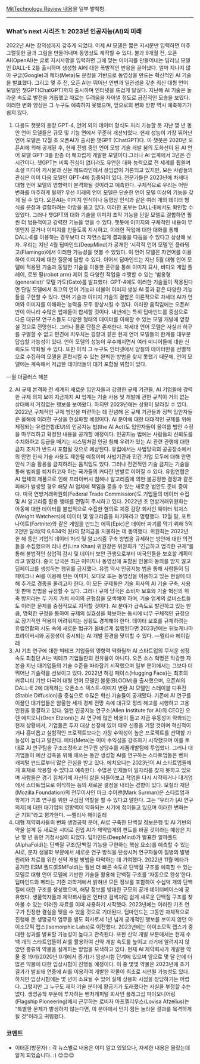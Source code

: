 [MitTechnology Review 내용](https://www.technology/review.kr/whats-next-for-ai/)을 일부 발췌함.

---

###  What’s next 시리즈 1: 2023년 인공지능(AI)의 미래

2022년 AI는 창의성까지 갖추게 되었다. 
이제 AI 모델은 짧은 지시문만 입력하면 아주 그럴듯한 글과 그림을 만들어내며 동영상도 제작할 수 있다.
불과 9개월 전, 오픈AI(OpenAI)는 글로 지시사항을 입력하면 그에 맞는 이미지를 만들어내는 
딥러닝 모델인 DALL-E 2를 출시하며 생성형 AI에 대한 폭발적인 반응을 끌어냈다. 얼마 지나지 않아 
구글(Google)과 메타(Meta)도 문장을 기반으로 동영상을 만드는 혁신적인 AI 기술을 발표했다.
그리고 몇 주 전, 오픈 AI는 뛰어난 언변과 일관성을 갖춘 최신 대형 언어 모델인 챗GPT(ChatGPT)까지 출시하며 인터넷을 뜨겁게 달궜다.
지난해 AI 기술은 놀라운 속도로 발전을 거듭했고 때로는 두려움을 자아낼 정도로 급진적인 모습을 보였다. 
이러한 변화 양상은 그 누구도 예측하지 못했으며, 앞으로의 변화 방향 역시 예측하기가 쉽지 않다.


1. 다용도 챗봇의 등장
GPT-4, 언어 외의 데이터 형식도 처리 가능할 듯
지난 몇 년 동안 언어 모델들은 규모 및 기능 면에서 꾸준히 개선되었다. 현재 성능이 가장 뛰어난 언어 모델은 12월 초 오픈AI가 출시한 챗GPT (ChatGPT)다. 이 챗봇은 2020년 오픈AI에 의해 공개된 후, 현재 진행 중인 언어 모방 기술 개발 붐의 도화선이 된 AI 언어 모델 GPT-3를 한층 더 매끄럽게 개발한 모델이다.그러나 AI 업계에서 3년은 긴 시간이다. 챗GPT는 비록 진심이 없더라도 유연한 대화 능력으로 전 세계를 휩쓸며 소셜 미디어 게시물과 신문 헤드라인에서 끊임없이 거론되고 있지만, 모든 사람들의 관심은 이미 다음 모델인 GPT-4에 집중되어 있다. 전문가들은 2023년에 차세대 대형 언어 모델의 영향력이 본격화될 것이라고 예측한다.
구체적으로 우리는 어떤 변화를 마주하게 될까? 우선 미래의 언어 모델은 단순한 언어 모델 이상의 기능을 갖게 될 수 있다. 오픈AI는 이미지 인식이나 동영상 인식과 같은 여러 개의 데이터 형식을 문장과 결합하려는 야망을 품고 있다. 이러한 포부는 DALL-E에서도 확인할 수 있었다. 그러나 챗GPT의 대화 기술을 이미지 조작 기능을 단일 모델로 결합하면 훨씬 더 범용적이고 강력한 기능을 얻을 수 있다. 챗봇에 이미지의 구체적인 내용이 무엇인지 묻거나 이미지를 만들도록 지시하고, 이러한 작업에 대한 대화를 통해 DALL-E를 이용하는 경우보다 더 자연스럽게 결과물을 다듬을 수 있다고 상상해 보자.
우리는 지난 4월 딥마인드(DeepMind)가 공개한 ‘시각적 언어 모델’인 플라밍고(Flamingo)에서 이러한 가능성을 엿볼 수 있었다. 이 언어 모델은 자연어를 이용하여 이미지에 대한 질문에 답할 수 있다. 이어서 딥마인드는 지난 5월 대형 언어 모델에 적용된 기술과 동일한 기술을 이용한 훈련을 통해 이미지 묘사, 비디오 게임 플레이, 로봇 팔(robot arm) 제어 등 다양한 작업을 수행할 수 있는 ‘범용형(generalist)’ 모델 가토(Gato)를 발표했다.
GPT-4에도 이러한 기술들이 적용된다면 단일 모델에서 최고의 언어 기능과 더불어 이미지 생성 AI 등과 같은 다양한 기능들을 구현할 수 있다. 언어 기술과 이미지 기술의 결합은 이론적으로 차세대 AI가 언어와 이미지를 이해하는 능력을 모두 향상시킬 수 있다. 이러한 움직임에는 오픈AI만이 아니라 수많은 업체들이 합세할 것이다. 내년에는 특히 딥마인드를 중심으로 다른 대규모 연구소들도 다양한 형태의 데이터를 이해할 수 있는 모델 개발에 앞장설 것으로 전망한다.
그러나 물론 단점은 존재한다. 차세대 언어 모델은 사실과 허구를 구별할 수 없고 편견에 치우치는 경향과 같은 현재 언어 모델들의 한계를 대부분 답습할 가능성이 있다. 언어 모델의 성능이 우수해지면서 여러 미디어들에 대한 신뢰도도 약화될 수 있다. 또한 아직 그 누구도 인터넷에서 양질의 데이터만을 선별적으로 수집하여 모델을 훈련시킬 수 있는 완벽한 방법을 찾지 못했기 때문에, 언어 모델에는 계속해서 저급한 데이터들이 대거 포함될 위험이 있다.

—윌 더글러스 헤븐

2. AI 규제 본격화
전 세계의 새로운 입안자들과 강경한 규제 기관들, AI 기업들에 강력한 규제 의지 보여
지금까지 AI 업계는 기술 사용 및 개발에 관한 규칙이 거의 없는 상태에서 거침없는 행보를 보여왔다. 하지만 2023년에는 상황이 달라질 수 있다. 2022년 구체적인 규제 방안을 마련하는 데 전념해 온 규제 기관들과 정책 입안자들은 올해에 이러한 구상을 현실화할 예정이다.
AI 분야에 대한 대대적인 규제를 위해 제정되는 유럽연합(EU)의 인공지능 법(the AI Act)도 입안자들이 올여름 법안 수정을 마무리하고 확정된 내용을 공개할 예정이다. 인공지능 법에는 사람들의 신뢰도를 수치화하고 등급을 매기는 시스템처럼 인권 침해 우려가 있는 AI 관련 관행에 대한 금지 조치가 반드시 포함될 것으로 예상된다.
유럽에서는 사법당국의 공공장소에서의 안면 인식 기술 사용도 제한될 예정이며 사법기관과 민간 기업 모두에 대해 안면 인식 기술 활용을 금지하려는 움직임도 있다. 그러나 전면적인 기술 금지는 기술을 통해 범죄를 퇴치하고자 하는 국가들의 커다란 반발로 이어질 수 있다. 유럽연합은 AI 업체의 제품으로 인해 프라이버시 침해나 알고리즘에 의한 불공정한 결정과 같은 피해가 발생할 경우 해당 AI 업체에 책임을 묻을 수 있는 새로운 법안도 준비 중이다.
미국 연방거래위원회(Federal Trade Commission)도 기업들의 데이터 수집 및 AI 알고리즘 활용 행태를 면밀히 주시하고 있다. 2022년 초 연방거래위원회는 아동에 대한 데이터를 불법적으로 수집한 혐의로 체중 감량 회사인 웨이터 워처스(Weight Watchers)에 데이터 및 알고리즘을 파기하라고 명령했다. 12월 말, 포트나이트(Fortnite)와 같은 게임을 만드는 에픽(Epic)은 데이터 파기를 막기 위해 5억 2천만 달러(약 6,634억 원)의 합의금을 지불하는 데 동의했다. 위원회는 2022년 한 해 동안 기업의 데이터 처리 및 알고리즘 구축 방법을 규제하는 방안에 대한 의견들을 수집했으며 리나 칸(Lina Khan) 위원장은 위원회가 “긴급하고 엄격한 규제”를 통해 불법적인 상업적 감시 및 데이터 보안 관행으로부터 미국인들을 보호할 계획이라고 밝혔다.
중국 당국은 최근 이미지나 동영상에 포함된 인물의 동의를 받지 않고 딥페이크를 생성하는 행위를 금지했다. 유럽 역시 인공지능 법을 통해 사람들이 딥페이크나 AI를 이용해 만든 이미지, 오디오 또는 동영상을 이용하고 있는 현실에 대해 추가로 경종을 울리고자 한다.
이 모든 규제들은 기술 회사의 AI 기술 구축, 사용 및 판매 방법을 규정할 수 있다. 그러나 규제 당국은 소비자 보호와 기술 혁신의 위축 방지라는 두 가지 가치 사이의 균형점을 모색해야 하며, 기술 업계의 로비스트들도 이러한 문제를 중점적으로 지적할 것이다.
AI 분야가 급속도로 발전하고 있는 만큼, 명확한 규정을 통하여 규제의 실효성을 확보하는 동시에 너무 구체적인 규정으로 장기적인 적용이 어려워지는 상황도 경계해야 한다. 데이터 보호를 규제하려는 유럽연합의 시도 속에 새로운 법규가 올바르게 집행된다면 2023년에는 뒤늦게나마 프라이버시와 공정성이 중시되는 AI 개발 환경을 맞이할 수 있다.
—멜리사 헤이킬레
3. AI 기초 연구에 대한 빅테크 기업들의 영향력 약화될까
AI 스타트업의 무서운 성장 속도
최첨단 AI는 빅테크 기업들만의 전유물이 아니다. 오픈 소스 혁명은 막강한 자본을 지닌 대기업들의 기술 수준을 따라잡기 시작했으며 일부 분야에서는 그보다 더 뛰어난 기술력을 선보이고 있다.
2022년 허깅 페이스(Hugging Face)는 최초의 커뮤니티 기반 다국어 대형 언어 모델인 블룸(BLOOM)을 출시했으며, 오픈AI의 DALL-E 2에 대적하는 오픈소스 텍스트-이미지 변환 AI 모델인 스테이블 디퓨전(Stable Diffusion)을 중심으로 수많은 혁신 기술들이 공개됐다.
기존에 AI 연구를 이끌던 대기업들은 암울한 세계 경제 전망 속에 대규모 정리 해고를 시행하고 고용 인원을 동결하고 있다. 앨런 인공지능 연구소(Allen Institute for AI)의 CEO인 오렌 에치오니(Oren Etzioni)는 AI 연구에 많은 비용이 들고 자금 유동성이 약화되는 현재 상황에서, 기업들은 투자 대상 선정에 있어 매우 신중을 기할 것이며 혁신적이거나 흥미롭고 실험적인 프로젝트보다는 가장 수익성이 높은 프로젝트를 선택할 가능성이 높다고 말한다.
메타(Meta)는 이미 수익성을 강조하기 시작했으며 이를 토대로 AI 연구팀을 구조조정하고 연구원 상당수를 제품개발팀에 투입했다.
그러나 대기업들이 예산 감축을 위해 애쓰는 동안 생성형 AI를 연구하는 스타트업들은 벤처 캐피털 펀드로부터 많은 관심을 받고 있다.
에치오니는 2023년이 AI 스타트업들에게 호재로 작용할 수 있다고 예측한다. 수많은 인재들이 일자리를 찾지 못하고 있으며 사람들은 경기 침체기에 자신의 삶을 되돌아보고 학업을 다시 시작하거나 대기업에서 스타트업으로 이직하는 등의 새로운 결정을 내리는 경향이 있다.
모질라 재단(Mozilla Foundation)의 전무이사인 마크 수어맨(Mark Surman)은 스타트업과 학계가 기초 연구를 위한 구심점 역할을 할 수 있다고 말한다.
그는 “우리가 [AI 연구 의제]에 대한 대기업의 영향력이 약화되는 시기에 접어들고 있으며 이러한 변화는 곧 기회”라고 평가한다.
—멜리사 헤이킬레
4. 대형 제약회사들의 변화
생명공학 분야, AI로 구축한 단백질 정보은행 및 AI 기반의 약물 설계 등 새로운 시대로 진입
AI가 제약업계의 판도를 바꿀 것이라는 예상은 지난 몇 년 동안 기정사실이 되었다. 딥마인드(DeepMind)가 발표한 알파폴드(AlphaFold)는 단백질 구조(단백질 기능을 구현하는 핵심 요소)를 예측할 수 있는 AI로, 분자 생물학 부문에서 새로운 연구 방식을 탄생시켜 연구자들이 질병의 발병 원리와 치료를 위한 신약 개발 방법을 파악하는 데 기여했다. 2022년 11월 메타가 공개한 ESM 폴드(ESMFold)는 훨씬 더 빠른 속도로 단백질 구조를 예측할 수 있는 모델로 대형 언어 모델에 기반한 기술을 활용해 단백질 구조를 ‘자동으로 완성’한다.
딥마인드와 메타는 기존 과학계에서 밝혀낸 모든 정보를 포함하여 수십억 개의 단백질에 대한 구조를 생성했으며, 해당 정보를 방대한 규모의 공개 데이터베이스에 공유했다. 생물학자들과 제약회사들은 인터넷 검색처럼 쉽게 새로운 단백질 구조를 찾아볼 수 있는 이러한 자료를 이미 사용하기 시작했다. 2023년에는 이러한 기초 연구가 진정한 결실을 맺을 수 있을 것으로 기대된다. 딥마인드는 그동안 자체적으로 진행해 온 생명공학 업무를 별도 회사로서 1년 넘게 공개적인 행보를 보이지 않던 아이소모픽 랩스(Isomorphic Labs)로 이전했다. 2023년에는 아이소모픽 랩스가 중대한 성과를 발표할 가능성이 높다고 관측된다.
또한 신약 개발 부문에서는 현재 수백 개의 스타트업들이 AI를 활용하여 신약 개발 속도를 높이고 과거에 알려지지 않았던 종류의 약물을 설계하는 방법을 모색하고 있다. 현재 AI 제약회사가 개발한 약물 중 19개(2020년 0개에서 증가)가 임상시험 단계에 있으며 앞으로 몇 달 안에 더 많은 약물에 대한 임상시험이 진행될 예정이다. 이 중 몇몇 약물은 2023년에 초기 결과가 발표돼 연중에 AI를 이용하여 개발한 약물이 최초로 시판될 가능성도 있다.
하지만 임상시험에는 몇 년이 소요될 수 있어 실제 상용화 시점을 장담하기는 어렵다. 그렇지만 그 누구도 제약 기술 분야에 황금기가 도래했다는 사실을 부정할 수는 없다. 생명공학 부문에 투자하는 벤처캐피털 회사인 플래그십 파이오니어링(Flagship Pioneering)에서 근무하는 로비자 아프젤리우스(Lovisa Afzelius)는 “특별한 문제가 발생하지 않는다면, 이 분야에서 믿기 힘든 놀라운 결과를 목격하게 될 것”이라고 귀띔했다.


### 코멘트

- 이태훈(방문자) : 각 뉴스별로 내용은 이미 알고 있었으나, 자세한 내용은 몰랐는데 알게 되었습니다. :) 😊😊😊